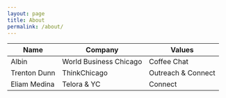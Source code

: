 ```yaml
---
layout: page
title: About
permalink: /about/
---
```


<!-- This is the base Jekyll theme. You can find out more info about customizing your Jekyll theme, as well as basic Jekyll usage documentation at [jekyllrb.com](https://jekyllrb.com/)

You can find the source code for Minima at GitHub:
[jekyll][jekyll-organization] /
[minima](https://github.com/jekyll/minima)

You can find the source code for Jekyll at GitHub:
[jekyll][jekyll-organization] /
[jekyll](https://github.com/jekyll/jekyll)


[jekyll-organization]: https://github.com/jekyll

This is something I wanted to test

{{ "hi" | capitalize }}

# About

Opensource Nepotism -->


| Name | Company | Values |
|-------|--------|---------|
| Albin | World Business Chicago | Coffee Chat |
| Trenton Dunn | ThinkChicago | Outreach & Connect |
| Eliam Medina | Telora & YC | Connect |

